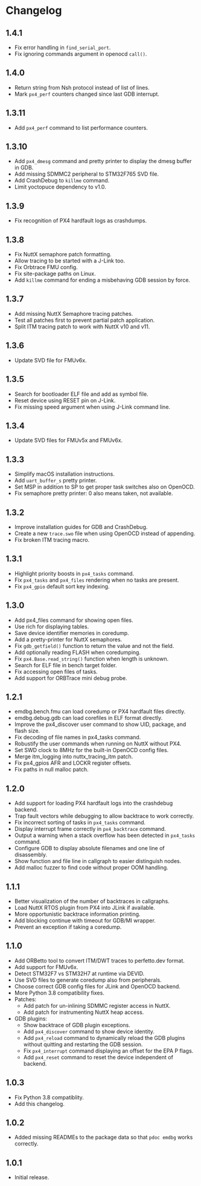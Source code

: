 # Changelog

## 1.4.1

- Fix error handling in `find_serial_port`.
- Fix ignoring commands argument in openocd `call()`.

## 1.4.0

- Return string from Nsh protocol instead of list of lines.
- Mark `px4_perf` counters changed since last GDB interrupt.

## 1.3.11

- Add `px4_perf` command to list performance counters.

## 1.3.10

- Add `px4_dmesg` command and pretty printer to display the dmesg buffer in GDB.
- Add missing SDMMC2 peripheral to STM32F765 SVD file.
- Add CrashDebug to `killme` command.
- Limit yoctopuce dependency to v1.0.

## 1.3.9

- Fix recognition of PX4 hardfault logs as crashdumps.

## 1.3.8

- Fix NuttX semaphore patch formatting.
- Allow tracing to be started with a J-Link too.
- Fix Orbtrace FMU config.
- Fix site-package paths on Linux.
- Add `killme` command for ending a misbehaving GDB session by force.

## 1.3.7

- Add missing NuttX Semaphore tracing patches.
- Test all patches first to prevent partial patch application.
- Split ITM tracing patch to work with NuttX v10 and v11.

## 1.3.6

- Update SVD file for FMUv6x.

## 1.3.5

- Search for bootloader ELF file and add as symbol file.
- Reset device using RESET pin on J-Link.
- Fix missing speed argument when using J-Link command line.

## 1.3.4

- Update SVD files for FMUv5x and FMUv6x.

## 1.3.3

- Simplify macOS installation instructions.
- Add `uart_buffer_s` pretty printer.
- Set MSP in addition to SP to get proper task switches also on OpenOCD.
- Fix semaphore pretty printer: 0 also means taken, not available.

## 1.3.2

- Improve installation guides for GDB and CrashDebug.
- Create a new `trace.swo` file when using OpenOCD instead of appending.
- Fix broken ITM tracing macro.

## 1.3.1

- Highlight priority boosts in `px4_tasks` command.
- Fix `px4_tasks` and `px4_files` rendering when no tasks are present.
- Fix `px4_gpio` default sort key indexing.

## 1.3.0

- Add px4_files command for showing open files.
- Use rich for displaying tables.
- Save device identifier memories in coredump.
- Add a pretty-printer for NuttX semaphores.
- Fix `gdb_getfield()` function to return the value and not the field.
- Add optionally reading FLASH when coredumping.
- Fix `px4.Base.read_string()` function when length is unknown.
- Search for ELF file in bench target folder.
- Fix accessing open files of tasks.
- Add support for ORBTrace mini debug probe.

## 1.2.1

- emdbg.bench.fmu can load coredump or PX4 hardfault files directly.
- emdbg.debug.gdb can load corefiles in ELF format directly.
- Improve the px4_discover user command to show UID, package, and flash size.
- Fix decoding of file names in px4_tasks command.
- Robustify the user commands when running on NuttX without PX4.
- Set SWD clock to 8MHz for the built-in OpenOCD config files.
- Merge itm_logging into nuttx_tracing_itm patch.
- Fix px4_gpios AFR and LOCKR register offsets.
- Fix paths in null malloc patch.

## 1.2.0

- Add support for loading PX4 hardfault logs into the crashdebug backend.
- Trap fault vectors while debugging to allow backtrace to work correctly.
- Fix incorrect sorting of tasks in `px4_tasks` command.
- Display interrupt frame correctly in `px4_backtrace` command.
- Output a warning when a stack overflow has been detected in `px4_tasks` command.
- Configure GDB to display absolute filenames and one line of disassembly.
- Show function and file line in callgraph to easier distinguish nodes.
- Add malloc fuzzer to find code without proper OOM handling.

## 1.1.1

- Better visualization of the number of backtraces in callgraphs.
- Load NuttX RTOS plugin from PX4 into JLink if available.
- More opportunistic backtrace information printing.
- Add blocking continue with timeout for GDB/MI wrapper.
- Prevent an exception if taking a coredump.

## 1.1.0

- Add ORBetto tool to convert ITM/DWT traces to perfetto.dev format.
- Add support for FMUv6x.
- Detect STM32F7 vs STM32H7 at runtime via DEVID.
- Use SVD files to generate coredump also from peripherals.
- Choose correct GDB config files for JLink and OpenOCD backend.
- More Python 3.8 compatibility fixes.
- Patches:
    - Add patch for un-inlining SDMMC register access in NuttX.
    - Add patch for instrumenting NuttX heap access.
- GDB plugins:
    - Show backtrace of GDB plugin exceptions.
    - Add `px4_discover` command to show device identity.
    - Add `px4_reload` command to dynamically reload the GDB plugins without
      quitting and restarting the GDB session.
    - Fix `px4_interrupt` command displaying an offset for the EPA P flags.
    - Add `px4_reset` command to reset the device independent of backend.

## 1.0.3

- Fix Python 3.8 compatiblity.
- Add this changelog.

## 1.0.2

- Added missing READMEs to the package data so that `pdoc emdbg` works correctly.

## 1.0.1

- Initial release.
